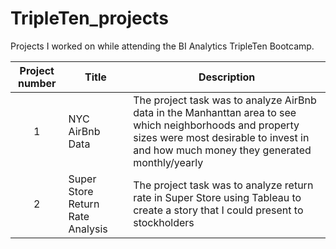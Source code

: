# TripleTen_projects
Projects I worked on while attending the BI Analytics TripleTen Bootcamp.


| Project number | Title | Description |
| :-----------: | ----------- |----------- |
| 1 | NYC AirBnb Data | The project task was to analyze AirBnb data in the Manhanttan area to see which neighborhoods and property sizes were most desirable to invest in and how much money they generated monthly/yearly |
| 2 | Super Store Return Rate Analysis | The project task was to analyze return rate in Super Store using Tableau to create a story that I could present to stockholders |

